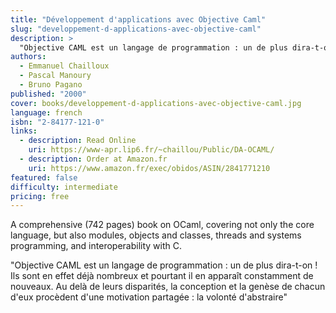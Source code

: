 ```yaml
---
title: "Développement d'applications avec Objective Caml"
slug: "developpement-d-applications-avec-objective-caml"
description: >
  "Objective CAML est un langage de programmation : un de plus dira-t-on ! Ils sont en effet déjà nombreux et pourtant il en apparaît constamment de nouveaux. Au delà de leurs disparités, la conception et la genèse de chacun d'eux procèdent d'une motivation partagée : la volonté d'abstraire"
authors:
  - Emmanuel Chailloux
  - Pascal Manoury
  - Bruno Pagano
published: "2000"
cover: books/developpement-d-applications-avec-objective-caml.jpg
language: french
isbn: "2-84177-121-0"
links:
  - description: Read Online
    uri: https://www-apr.lip6.fr/~chaillou/Public/DA-OCAML/
  - description: Order at Amazon.fr
    uri: https://www.amazon.fr/exec/obidos/ASIN/2841771210
featured: false
difficulty: intermediate
pricing: free
---
```


A comprehensive (742 pages) book on OCaml, covering not only the core
language, but also modules, objects and classes, threads and systems
programming, and interoperability with C.

"Objective CAML est un langage de programmation : un de plus dira-t-on ! Ils sont en effet déjà nombreux et pourtant il en apparaît constamment de nouveaux. Au delà de leurs disparités, la conception et la genèse de chacun d'eux procèdent d'une motivation partagée : la volonté d'abstraire"

